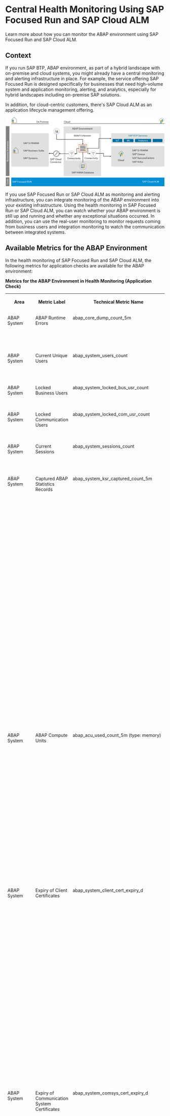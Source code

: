 <!-- loio8d6e2e78f77540d6836cc63eea121966 -->

# Central Health Monitoring Using SAP Focused Run and SAP Cloud ALM

Learn more about how you can monitor the ABAP environment using SAP Focused Run and SAP Cloud ALM.



<a name="loio8d6e2e78f77540d6836cc63eea121966__section_drl_ysr_jpb"/>

## Context

If you run SAP BTP, ABAP environment, as part of a hybrid landscape with on-premise and cloud systems, you might already have a central monitoring and alerting infrastructure in place. For example, the service offering SAP Focused Run is designed specifically for businesses that need high-volume system and application monitoring, alerting, and analytics, especially for hybrid landscapes including on-premise SAP solutions.

In addition, for cloud-centric customers, there's SAP Cloud ALM as an application lifecycle management offering.

![](images/ABAP_Environment_Integration_with_SAP_Focused_Run_0566bc8.png)

If you use SAP Focused Run or SAP Cloud ALM as monitoring and alerting infrastructure, you can integrate monitoring of the ABAP environment into your existing infrastructure. Using the health monitoring in SAP Focused Run or SAP Cloud ALM, you can watch whether your ABAP environment is still up and running and whether any exceptional situations occurred. In addition, you can use the real-user monitoring to monitor requests coming from business users and integration monitoring to watch the communication between integrated systems.



<a name="loio8d6e2e78f77540d6836cc63eea121966__section_mkr_1tr_jpb"/>

## Available Metrics for the ABAP Environment

In the health monitoring of SAP Focused Run and SAP Cloud ALM, the following metrics for application checks are available for the ABAP environment:

**Metrics for the ABAP Environment in Health Monitoring \(Application Check\)**


<table>
<tr>
<th valign="top">

Area



</th>
<th valign="top">

Metric Label



</th>
<th valign="top">

Technical Metric Name



</th>
<th valign="top">

Description



</th>
</tr>
<tr>
<td valign="top">

ABAP System



</td>
<td valign="top">

ABAP Runtime Errors



</td>
<td valign="top">

abap\_core\_dump\_count\_5m



</td>
<td valign="top">

The number of ABAP runtime errors during the last 5 minutes



</td>
</tr>
<tr>
<td valign="top">

ABAP System



</td>
<td valign="top">

Current Unique Users



</td>
<td valign="top">

abap\_system\_users\_count



</td>
<td valign="top">

The number of current unique users in the ABAP system



</td>
</tr>
<tr>
<td valign="top">

ABAP System



</td>
<td valign="top">

Locked Business Users



</td>
<td valign="top">

abap\_system\_locked\_bus\_usr\_count



</td>
<td valign="top">

The number of currently locked business users



</td>
</tr>
<tr>
<td valign="top">

ABAP System



</td>
<td valign="top">

Locked Communication Users



</td>
<td valign="top">

abap\_system\_locked\_com\_usr\_count



</td>
<td valign="top">

The number of currently locked communication users



</td>
</tr>
<tr>
<td valign="top">

ABAP System



</td>
<td valign="top">

Current Sessions



</td>
<td valign="top">

abap\_system\_sessions\_count



</td>
<td valign="top">

The number of current sessions in the ABAP system



</td>
</tr>
<tr>
<td valign="top">

ABAP System



</td>
<td valign="top">

Captured ABAP Statistics Records



</td>
<td valign="top">

abap\_system\_ksr\_captured\_count\_5m



</td>
<td valign="top">

The number of ABAP statistics records that were captured by the *Capture Request Statistics* app during the last 5 minutes

In the *Capture Request Statistics* app, you can select the checkbox *Health Monitoring* for any capture profile that you create. The number of records that is shown in SAP Cloud ALM is the total number of captured ABAP statistics records during the last 5 minutes for profiles with the checkbox *Health Monitoring* selected.

For more information about one use case of this metric, see [Monitoring Expensive Outbound Communication](monitoring-expensive-outbound-communication-6869df1.md).



</td>
</tr>
<tr>
<td valign="top">

ABAP System



</td>
<td valign="top">

ABAP Compute Units



</td>
<td valign="top">

abap\_acu\_used\_count\_5m \(type: memory\)



</td>
<td valign="top">

Used quota for ABAP system memory during the last 5 minutes

A quota represents the available system size and therefore the maximum allowed consumption of a resource. A resource is measured against the quota independently. For ABAP system resources, the quota is measured in ABAP compute units \(ACUs\).



</td>
</tr>
<tr>
<td valign="top">

ABAP System



</td>
<td valign="top">

Expiry of Client Certificates



</td>
<td valign="top">

abap\_system\_client\_cert\_expiry\_d



</td>
<td valign="top">

Expiry of client certificates in days

With this metric, you can monitor whether any client certificates expire that you have uploaded to the ABAP system for the communication with systems or services outside the ABAP system, for example, BTP services. Make sure that your client certificates are valid, so that communication doesn't break off.

If the client certificate expires within 7 days, it's marked red. If it expires within 30 days, it's marked yellow.



</td>
</tr>
<tr>
<td valign="top">

ABAP System



</td>
<td valign="top">

Expiry of Communication System Certificates



</td>
<td valign="top">

abap\_system\_comsys\_cert\_expiry\_d



</td>
<td valign="top">

Expiry of communication system certificates in days

With this metric, you can monitor whether any communication system certificates uploaded to the ABAP system expire for the communication with systems or services outside the ABAP system. Make sure that your communication system certificates are valid, so that communication doesn't break off.

If the communication system certificate expires within 7 days, it's marked red. If it expires within 30 days, it's marked yellow.



</td>
</tr>
<tr>
<td valign="top">

ABAP System



</td>
<td valign="top">

Expiry of Trust List Certificates



</td>
<td valign="top">

abap\_system\_trusts\_cert\_expiry\_d



</td>
<td valign="top">

Expiry of trust list certificates in days

With this metric, you can monitor certificates from communication partners that you have added to the certificate trust list in your ABAP system. The metric shows whether any of these trusted certificates expire for the communication with systems or services outside the ABAP system. Make sure that your trusted certificates are valid, so that communication doesn't break off.

If the trusted certificate expires within 7 days, it's marked red. If it expires within 30 days, it's marked yellow.



</td>
</tr>
<tr>
<td valign="top">

ABAP System



</td>
<td valign="top">

Critical Number Range Intervals



</td>
<td valign="top">

abap\_system\_nr\_critical\_interval\_pct



</td>
<td valign="top">

Fill ratio of number range intervals

Only critical number range intervals are shown. When you create a number range interval, you can define the critical remaining fill ratio when a warning is generated.

If a critical number range was reported and is extended, it's reported once again with its now uncritical, good fill ratio to report the fixed state. After that, this number range is dropped from reported number range intervals because it's not critical anymore.



</td>
</tr>
<tr>
<td valign="top">

HANA



</td>
<td valign="top">

HANA Out-of-Memory Events



</td>
<td valign="top">

hana\_db\_oom\_event\_count\_5m



</td>
<td valign="top">

The number of out-of-memory events on the SAP HANA index server during the last 5 minutes



</td>
</tr>
<tr>
<td valign="top">

HANA



</td>
<td valign="top">

HANA Compute Units \(CPU\)



</td>
<td valign="top">

hana\_hcu\_used\_count\_5m \(type: cpu\)



</td>
<td valign="top">

Used quota for CPU utilization during the last 5 minutes

A quota represents the available system size and therefore the maximum allowed consumption of a resource. Each resource is measured against the quota independently. For SAP HANA database resources, the quota is measured in HANA compute units \(HCUs\).



</td>
</tr>
<tr>
<td valign="top">

HANA



</td>
<td valign="top">

HANA Compute Units \(Disk\)



</td>
<td valign="top">

hana\_hcu\_used\_count\_5m \(type: disk\)



</td>
<td valign="top">

Used quota for disk space consumption during the last 5 minutes

A quota represents the available system size and therefore the maximum allowed consumption of a resource. Each resource is measured against the quota independently. For SAP HANA database resources, the quota is measured in HANA compute units \(HCUs\).



</td>
</tr>
<tr>
<td valign="top">

HANA



</td>
<td valign="top">

HANA Compute Units \(Memory\)



</td>
<td valign="top">

hana\_hcu\_used\_count\_5m \(type: memory\)



</td>
<td valign="top">

Used quota for memory utilization during the last 5 minutes

A quota represents the available system size and therefore the maximum allowed consumption of a resource. Each resource is measured against the quota independently. For SAP HANA database resources, the quota is measured in HANA compute units \(HCUs\).



</td>
</tr>
<tr>
<td valign="top">

Application Jobs



</td>
<td valign="top">

Average Application Job Delay



</td>
<td valign="top">

abap\_system\_appl\_jobs\_avg\_delay\_s\_5m



</td>
<td valign="top">

Average application job delay in seconds during the last 5 minutes



</td>
</tr>
<tr>
<td valign="top">

Application Jobs



</td>
<td valign="top">

Maximum Application Job Delay



</td>
<td valign="top">

abap\_system\_appl\_jobs\_max\_delay\_s\_5m



</td>
<td valign="top">

Maximum application job delay in seconds during the last 5 minutes



</td>
</tr>
<tr>
<td valign="top">

Application Jobs



</td>
<td valign="top">

Delayed Application Jobs



</td>
<td valign="top">

abap\_system\_appl\_jobs\_delayed\_count\_5m



</td>
<td valign="top">

The number of delayed application jobs during the last 5 minutes.

An application job is counted as delayed when its delay exceeds a certain threshold. The default configuration uses a threshold of 60 seconds.



</td>
</tr>
<tr>
<td valign="top">

Application Jobs



</td>
<td valign="top">

Failed Application Jobs



</td>
<td valign="top">

abap\_system\_appl\_jobs\_failed\_count\_5m



</td>
<td valign="top">

The number of failed application jobs during the last 5 minutes



</td>
</tr>
<tr>
<td valign="top">

Application Jobs



</td>
<td valign="top">

Running Application Jobs



</td>
<td valign="top">

abap\_system\_appl\_jobs\_running\_count



</td>
<td valign="top">

The number of currently running application jobs



</td>
</tr>
<tr>
<td valign="top">

Application Jobs



</td>
<td valign="top">

Finished Application Jobs



</td>
<td valign="top">

abap\_system\_appl\_jobs\_success\_count\_5m



</td>
<td valign="top">

The number of successfully finished application jobs during the last 5 minutes



</td>
</tr>
<tr>
<td valign="top">

Application Jobs



</td>
<td valign="top">

Application Logs



</td>
<td valign="top">

abap\_system\_appl\_logs\_count



</td>
<td valign="top">

The total number of application logs



</td>
</tr>
<tr>
<td valign="top">

Application Jobs



</td>
<td valign="top">

Application Logs with Errors



</td>
<td valign="top">

abap\_system\_appl\_logs\_errors\_count\_5m



</td>
<td valign="top">

The number of application logs with errors during the last 5 minutes



</td>
</tr>
</table>



<a name="loio8d6e2e78f77540d6836cc63eea121966__section_yhb_y2h_3qb"/>

## Setup of ABAP Environment Monitoring with SAP Cloud ALM

For more information about setting up ABAP environment monitoring with SAP Cloud ALM, see the tutorial [Monitor An SAP BTP ABAP Environment Service Using SAP Cloud ALM](https://developers.sap.com/tutorials/abap-environment-monitoring-calm-health-monitoring.html) and the documentation [Setup for SAP BTP ABAP Environment](https://support.sap.com/en/alm/sap-cloud-alm/operations/expert-portal/setup-managed-services/setup-scp_abap.html).



<a name="loio8d6e2e78f77540d6836cc63eea121966__section_ezh_bly_2pb"/>

## More Information

[SAP Focused Run on SAP Support Portal](https://support.sap.com/en/alm/sap-focused-run.html)

[Health Monitoring in SAP Focused Run](https://help.sap.com/docs/FRUN/0a4e30bef4ec4b27862bc52a2dc1bed2/61d928f897a44171baa948412a7604d3.html)

[SAP Cloud ALM on SAP Support Portal](https://support.sap.com/en/alm/sap-cloud-alm.html)

[Health Monitoring in SAP Cloud ALM](https://support.sap.com/en/alm/sap-cloud-alm/operations/expert-portal/health-monitoring/health-mon-content.html)

